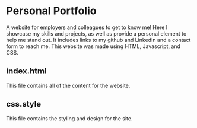 # Personal Portfolio

A website for employers and colleagues to get to know me! Here I showcase my skills and projects, 
as well as provide a personal element to help me stand out. It includes links to my github and 
LinkedIn and a contact form to reach me. This website was made using HTML, Javascript, and CSS.

## index.html 
This file contains all of the content for the website.

## css.style
This file contains the styling and design for the site.
